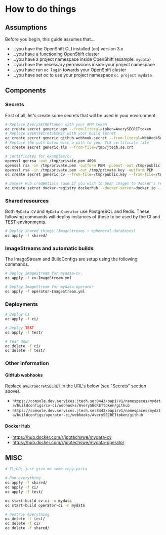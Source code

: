 # How to do things

## Assumptions

Before you begin, this guide assumes that...

- ...you have the OpenShift CLI installed (oc) version 3.x
- ...you have a functioning OpenShift cluster
- ...you have a project namespace inside OpenShift (example: `mydata`)
- ...you have the necessary permissions inside your project namespace
- ...you have run `oc login` towards your OpenShift cluster
- ...you have set oc to use your project namespace `oc project mydata`

## Components

### Secrets

First of all, let's create some secrets that will be used in your environment.

```bash
# Replace AverySECRETtoken with your APM token
oc create secret generic apm --from-literal=token=AverySECRETtoken
# Replace aVERYsecretSECRET with your build secret
oc create secret generic github-webhook-secret --from-literal=WebHookSecretKey=aVERYsecretSECRET
# Replace the path below with a path to your TLS certificate file
oc create secret generic tls --from-file=/tmp/jtech.se.crt

# Certificates for examples/cv
openssl genrsa -out /tmp/private.pem 4096
openssl rsa -in /tmp/private.pem -outform PEM -pubout -out /tmp/public.key
openssl rsa -in /tmp/private.pem -out /tmp/private.key -outform PEM
oc create secret generic cv --from-file=/tmp/public.key --from-file=/tmp/private.key

# Docker Hub credentials (use if you wish to push images to Docker's registry)
oc create secret docker-registry dockerhub --docker-server=docker.io --docker-username=mydata --docker-password="mydata" --docker-email=code@mydata
```

### Shared resources

Both `MyData-CV` and `MyData-Operator` use PostgreSQL and Redis. These following commands will deploy instances of these to be used by the CI and TEST environments.

```bash
# Deploy shared things (ImageStreams + ephemeral databases)
oc apply -f shared/
```

### ImageStreams and automatic builds

The ImageStream and BuildConfigs are setup using the following commands.

```bash
# Deploy ImageStream for mydata-cv.
oc apply -f cv-ImageStream.yml

# Deploy ImageStream for mydata-operator
oc apply -f operator-ImageStream.yml
```

### Deployments

```bash
# Deploy CI
oc apply -f ci/

# Deploy TEST
oc apply -f test/

# Tear down
oc delete -f ci/
oc delete -f test/
```

### Other information

#### GitHub webhooks

Replace `aVERYsecretSECRET` in the URL's below (see "Secrets" section above).

- `https://console.dev.services.jtech.se:8443/oapi/v1/namespaces/mydata/buildconfigs/cv-ci/webhooks/AverySECRETtoken/github`
- `https://console.dev.services.jtech.se:8443/oapi/v1/namespaces/mydata/buildconfigs/operator-ci/webhooks/AverySECRETtoken/github`

#### Docker Hub

- https://hub.docker.com/r/jobtechswe/mydata-cv
- https://hub.docker.com/r/jobtechswe/mydata-operator

## MISC

```bash
# TL;DR; just give me some copy-pasta

# Run everything
oc apply -f shared/
oc apply -f ci/
oc apply -f test/

oc start-build cv-ci -n mydata
oc start-build operator-ci -n mydata

# Destroy everything
oc delete -f test/
oc delete -f ci/
oc delete -f shared/
```
